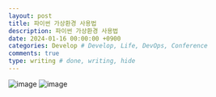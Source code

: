 ```yaml
---
layout: post
title: 파이썬 가상환경 사용법
description: 파이썬 가상환경 사용법
date: 2024-01-16 00:00:00 +0900
categories: Develop # Develop, Life, DevOps, Conference
comments: true
type: writing # done, writing, hide
---
```


![image](https://github.com/koreamarin/koreamarin.github.io/assets/110477854/36f803c1-57a1-46af-ae6d-60b8c3cf6416)
![image](https://github.com/koreamarin/koreamarin.github.io/assets/110477854/53eeb75d-5b11-42dd-854a-73fe96c51c30)
